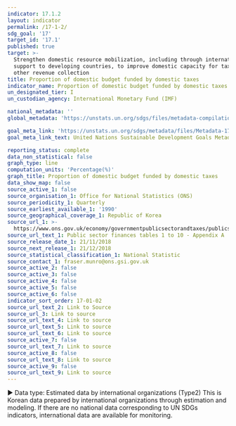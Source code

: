 ```yaml
---
indicator: 17.1.2
layout: indicator
permalink: /17-1-2/
sdg_goal: '17'
target_id: '17.1'
published: true
target: >-
  Strengthen domestic resource mobilization, including through international
  support to developing countries, to improve domestic capacity for tax and
  other revenue collection
title: Proportion of domestic budget funded by domestic taxes
indicator_name: Proportion of domestic budget funded by domestic taxes
un_designated_tier: I
un_custodian_agency: International Monetary Fund (IMF)

national_metadata: ''
global_metadata: 'https://unstats.un.org/sdgs/files/metadata-compilation/Metadata-Goal-17.pdf'

goal_meta_link: 'https://unstats.un.org/sdgs/metadata/files/Metadata-17-01-02.pdf'
goal_meta_link_text: United Nations Sustainable Development Goals Metadata (PDF 469 KB)

reporting_status: complete
data_non_statistical: false
graph_type: line
computation_units: 'Percentage(%)'
graph_title: Proportion of domestic budget funded by domestic taxes
data_show_map: false
source_active_1: false
source_organisation_1: Office for National Statistics (ONS)
source_periodicity_1: Quarterly
source_earliest_available_1: '1990'
source_geographical_coverage_1: Republic of Korea
source_url_1: >-
  https://www.ons.gov.uk/economy/governmentpublicsectorandtaxes/publicsectorfinance/datasets/publicsectorfinancesappendixatables110
source_url_text_1: Public sector finances tables 1 to 10 - Appendix A
source_release_date_1: 21/11/2018
source_next_release_1: 21/12/2018
source_statistical_classification_1: National Statistic
source_contact_1: fraser.munro@ons.gsi.gov.uk
source_active_2: false
source_active_3: false
source_active_4: false
source_active_5: false
source_active_6: false
indicator_sort_order: 17-01-02
source_url_text_2: Link to Source
source_url_3: Link to source
source_url_text_4: Link to source
source_url_text_5: Link to source
source_url_text_6: Link to source
source_active_7: false
source_url_text_7: Link to source
source_active_8: false
source_url_text_8: Link to source
source_active_9: false
source_url_text_9: Link to source
---
```

▶ Data type: Estimated data by international organizations (Type2) This is Korean data prepared by international organizations through estimation and modeling. If there are no national data corresponding to UN SDGs indicators, international data are available for monitoring.

